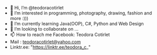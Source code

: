 - 👋 Hi, I’m @teodoracotirlet
- 👀 I’m interested in programming, photography, drawing, fashion and more :)))
- 🌱 I’m currently learning Java(OOP), C#, Python and Web Design
- 💞️ I’m looking to collaborate on ...
- 📫 How to reach me Facebook: Teodora Cotirlet
- Mail : teodoracotirlet@yahoo.com
- Linktr.ee: "https://linktr.ee/teodora_c_"

<!---
teodoracotirlet/teodoracotirlet is a ✨ special ✨ repository because its `README.md` (this file) appears on your GitHub profile.
You can click the Preview link to take a look at your changes.
--->
